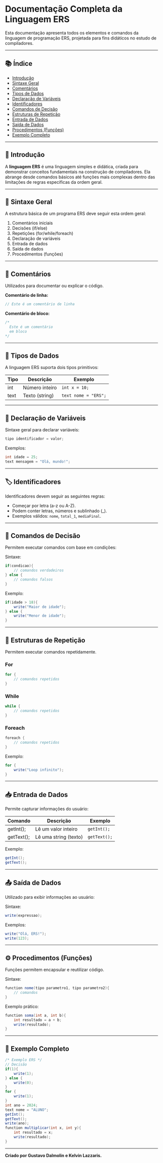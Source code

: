 # Documentação Completa da Linguagem ERS

Esta documentação apresenta todos os elementos e comandos da linguagem de programação ERS, projetada para fins didáticos no estudo de compiladores.

---

## 📚 Índice
- [Introdução](#introdução)
- [Sintaxe Geral](#sintaxe-geral)
- [Comentários](#comentários)
- [Tipos de Dados](#tipos-de-dados)
- [Declaração de Variáveis](#declaração-de-variáveis)
- [Identificadores](#identificadores)
- [Comandos de Decisão](#comandos-de-decisão)
- [Estruturas de Repetição](#estruturas-de-repetição)
- [Entrada de Dados](#entrada-de-dados)
- [Saída de Dados](#saída-de-dados)
- [Procedimentos (Funções)](#procedimentos-funções)
- [Exemplo Completo](#exemplo-completo)

---

## 🚀 Introdução

A **linguagem ERS** é uma linguagem simples e didática, criada para demonstrar conceitos fundamentais na construção de compiladores. Ela abrange desde comandos básicos até funções mais complexas dentro das limitações de regras especificas da ordem geral.

---

## 🔖 Sintaxe Geral

A estrutura básica de um programa ERS deve seguir esta ordem geral:

1. Comentários iniciais
2. Decisões (if/else)
3. Repetições (for/while/foreach)
4. Declaração de variáveis
5. Entrada de dados
6. Saída de dados
7. Procedimentos (funções)

---

## 💬 Comentários

Utilizados para documentar ou explicar o código.

**Comentário de linha:**
```java
// Este é um comentário de linha
```

**Comentário de bloco:**
```java
/* 
  Este é um comentário
  em bloco 
*/
```

---

## 🔢 Tipos de Dados

A linguagem ERS suporta dois tipos primitivos:

| Tipo | Descrição                  | Exemplo       |
|------|----------------------------|---------------|
| int  | Número inteiro             | `int x = 10;` |
| text | Texto (string)             | `text nome = "ERS";` |

---

## 📌 Declaração de Variáveis

Sintaxe geral para declarar variáveis:
```java
tipo identificador = valor;
```

Exemplos:
```java
int idade = 25;
text mensagem = "Olá, mundo!";
```

---

## 🏷️ Identificadores

Identificadores devem seguir as seguintes regras:

- Começar por letra (a-z ou A-Z).
- Podem conter letras, números e sublinhado (_).
- Exemplos válidos: `nome`, `total_1`, `mediaFinal`.

---

## 🎯 Comandos de Decisão

Permitem executar comandos com base em condições:

Sintaxe:
```java
if(condicao){
    // comandos verdadeiros
} else {
    // comandos falsos
}
```

Exemplo:
```java
if(idade > 18){
    write("Maior de idade");
} else {
    write("Menor de idade");
}
```

---

## 🔄 Estruturas de Repetição

Permitem executar comandos repetidamente.

### For
```java
for {
    // comandos repetidos
}
```

### While
```java
while {
    // comandos repetidos
}
```

### Foreach
```java
foreach {
    // comandos repetidos
}
```

Exemplo:
```java
for {
    write("Loop infinito");
}
```

---

## 📥 Entrada de Dados

Permite capturar informações do usuário:

| Comando   | Descrição               | Exemplo      |
|-----------|-------------------------|--------------|
| getInt(); | Lê um valor inteiro     | `getInt();`  |
| getText();| Lê uma string (texto)   | `getText();` |

Exemplo:
```java
getInt();
getText();
```

---

## 📤 Saída de Dados

Utilizado para exibir informações ao usuário:

Sintaxe:
```java
write(expressao);
```

Exemplos:
```java
write("Olá, ERS!");
write(123);
```

---

## ⚙️ Procedimentos (Funções)

Funções permitem encapsular e reutilizar código.

Sintaxe:
```java
function nome(tipo parametro1, tipo parametro2){
    // comandos
}
```

Exemplo prático:
```java
function soma(int a, int b){
    int resultado = a + b;
    write(resultado);
}
```

---

## 📃 Exemplo Completo

```java
/* Exemplo ERS */
// Decisão
if(1){
    write(1);
} else {
    write(0);
}
for {
    write(1);
}
int ano = 2024;
text nome = "ALUNO";
getInt();
getText();
write(ano);
function multiplicar(int x, int y){
    int resultado = x;
    write(resultado);
}
```

---  

**Criado por Gustavo Dalmolin e Kelvin Lazzaris.**
